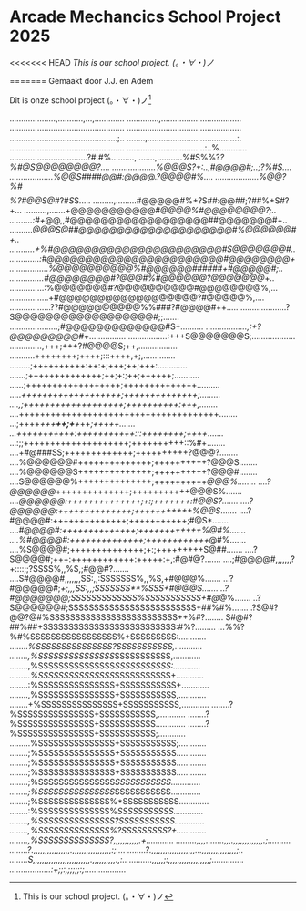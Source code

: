 # Arcade Mechancics School Project 2025

<<<<<<< HEAD
*This is our school project. (。・∀・)ノ*
    
=======
Gemaakt door J.J. en Adem

Dit is onze school project (。・∀・)ノ[^1]

[^1]: This is our school project. (。・∀・)ノ

....................,...........,...,.............
..............,...................................
..................................................
..................................................
...............................................;..
........,.......................................:.
..................................................
..................................:..%............
..................................?#.#%..........,
.......,...........%#S%%?*******?%#@S@@@@@@@@?....
...................%@@@S?*+:..,*#@@@@#;..;?%#S....
...................%@@S*####@@#*:@@@@.?@@@@#%*....
...................%@@?%#$$$$%?#*@@S@*#?#$S$S.....
.........,.........#@@@@@#%+?S##:@@##;?##%+S#?+...
..........,.......+@@@@@@@@@@@#*@@@@%#@@@@@@@@?;..
..........:#+*@@,,#@@@@@@@@@@@@@@@@@@##@@@@@@@#+..
..........*@@@S@##@@@@@@@@@@@@@@@@@@@@#%@@@@@@#+..
...........+%#@@@@@@@@@@@@@@@@@@@@@@#*S@@@@@@@#*..
.............:#@@@@@@@@@@@@@@@@@@@@@@@#@@@@@@@@+..
..............%@@@@@@@@@@%#@@@@@@######+#@@@@@#;..
...............#@@@@@@@@#?@@@#%#@@@@@@?@@@@@@@*+..
...............:%@@@@@@@#?@@@@@@@@@@#@@@@@@@@%,...
.................+#@@@@@@@@@@@@@@@@@@?#@@@@@%,....
..................??#@@@@@@@@@@%%###?#@@@@#++.....
....................?S@@@@@@@@@@@@@@@@@@#;;.......
.....................;#@@@@@@@@@@@@@#S+*..........
..................,:+?@@@@@@@@@#+*................
.................:+++S@@@@@@@S;...................
..............,+++;+++?#@@@@S;++,.................
...........++++++++;++++;:::++++,+;,..............
.........;++++++++++:++:+;+++;++;+++:.............
.......;++++++++++++++;++;+:;++;++++++;...........
......;++++++++++++++++++;++++++++++++++..........
.....*+++++++++++++++++++;++++++++++++++;.........
....,;+++++++++++++++++++;++++++++++:+++*,........
....++++++++++++++++++++++++++++++++++++++........
...;++++*+***+*+*******+*+;*+***+*++*;+++++.......
...+++++++++++:+++++++++++:::++++++++;++++*.......
...:;;++++++++++++++++++++;++++++++++::%#+........
....+#@###SS;+++++++++++++;++++++++++?@@@?........
....%@@@@@@#++++++++++++++;++++++++++?@@@S........
....%@@@@@@S++++++++++++++;++++++++++?@@@#........
....S@@@@@@%++++++++++++++;++++++++++*@@@%........
....?@@@@@@*++++++++++++++;+++++++++++@@@S%.......
....*@@@@@@:++++++++++++++;+:;+++++++:#@@S?.......
....?@@@@@@:++++++++++++++;+++++++++++%@@S*.......
....?#@@@@#:++++++++++++++;+++++++++++;#@S*.......
....*#@@@@#:++++++++++++++;++++++++++++%@#%.......
....%#@@@@#:++++++++++++++;++++++++++++*@#%.......
....%S@@@@#;++++++++++++++;+:;+++++++++S@##.......
....?S@@@@#;+++:++++++++++++:+++++:+,:#@#@?.......
....;#@@@@#,,,,,,,?+::::;;?SSSS%,,%S,;#@@#?.......
....S#@@@@#,,,,,,,SS:,,:SSSSSSS%,,%S,+#@@@%.......
...?#@@@@@#;*+;,,,SS:,,;SSSSSSS**%SSS+#@@@S.......
..?#@@@@@@@;SSSSSSSSSSSSS%SSSSSSSSSSS+#@*@%.......
..?S@@@@@@#;SSSSSSSSSSSSSSSSSSSSSSSSS+##%#%.......
.?S@#?@@?@#%SSSSSSSSSSSSSSSSSSSSSSSSS++%#?........
S#@#?##%##+SSSSSSSSSSSSSSSSSSSSSSSSSS:#%?.........
...%%?%#%SSSSSSSSSSSSSSSSS%+SSSSSSSSS:............
........*%SSSSSSSSSSSSSSS?SSSSSSSSSSS,............
........,%SSSSSSSSSSSSSSS*SSSSSSSSSSS,............
........,%SSSSSSSSSSSSSSS*SSSSSSSSSSS:............
.........%SSSSSSSSSSSSSSS*SSSSSSSSSSS+............
........:%SSSSSSSSSSSSSSS+SSSSSSSSSSS+............
........,%SSSSSSSSSSSSSSS+SSSSSSSSSSS,............
........+%SSSSSSSSSSSSSSS+SSSSSSSSSSS,............
........?%SSSSSSSSSSSSSSS+SSSSSSSSSSS,............
........?%SSSSSSSSSSSSSSS+SSSSSSSSSSS.............
........?%SSSSSSSSSSSSSSS+SSSSSSSSSSS;............
.........%SSSSSSSSSSSSSSS+SSSSSSSSSSS;............
........;%SSSSSSSSSSSSSSS+SSSSSSSSSSS.............
........;%SSSSSSSSSSSSSSS+SSSSSSSSSSS.............
........;%SSSSSSSSSSSSSSS+SSSSSSSSSSS.............
........;%SSSSSSSSSSSSSSS*SSSSSSSSSSS.............
........;%SSSSSSSSSSSSSSS*SSSSSSSSSSS.............
........;%SSSSSSSSSSSSSS%*SSSSSSSSSSS.............
........:%SSSSSSSSSSSSSS%*SSSSSSSSSSS.............
........,%SSSSSSSSSSSSSSS?SSSSSSSSSSS.............
........,%SSSSSSSSSSSSSS%?SSSSSSSSS?+.............
........,%SSSSSSSSSSSSSS?,,,,,,,,,,,.+............
.........,,,,........,,,.,,,,,,,,,,,,,.;..........
........?.,,,,,,,,,,,,,,,,.,,,,,,,,,,,,,,,,,:;....
........?.,,,,,,,,,,,,,,,,,,,...,,,,,,,,,,,,,,,;..
........S,,,,,,,,,,,,,,,,,,,,,,,,,.,,,,,,,,,,.,:..
..........,,,,,;:,,,,,,,,,,,,,,,,,,;..............
..................:+;;:,;;;;;:;*..................

